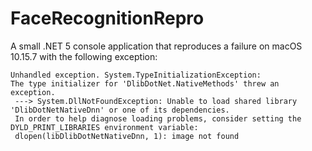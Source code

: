 # FaceRecognitionRepro

A small .NET 5 console application that reproduces a failure on macOS 10.15.7 with the following exception:
```
Unhandled exception. System.TypeInitializationException: 
The type initializer for 'DlibDotNet.NativeMethods' threw an exception.
 ---> System.DllNotFoundException: Unable to load shared library 'DlibDotNetNativeDnn' or one of its dependencies. 
 In order to help diagnose loading problems, consider setting the DYLD_PRINT_LIBRARIES environment variable: 
 dlopen(libDlibDotNetNativeDnn, 1): image not found
```
